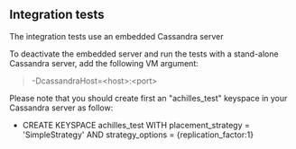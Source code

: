 ## Integration tests

 The integration tests use an embedded Cassandra server
 
 To deactivate the embedded server and run the tests with a stand-alone Cassandra server, add the following VM argument:
 
> -DcassandraHost=&lt;host&gt;:&lt;port&gt;

 Please note that you should create first an "achilles_test" keyspace in your Cassandra server as follow:
 
 * CREATE KEYSPACE achilles_test WITH placement_strategy = 'SimpleStrategy' AND strategy_options = {replication_factor:1}
 
